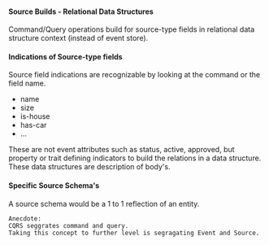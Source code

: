 #### Source Builds - Relational Data Structures

Command/Query operations build for source-type fields in relational 
data structure context (instead of event store).

#### Indications of Source-type fields
Source field indications are recognizable by looking at the command or the field name.  
+ name
+ size
+ is-house
+ has-car
+ ...

These are not event attributes such as status, active, approved,
but property or trait defining indicators to build the relations in
a data structure. 
These data structures are description of body's.

#### Specific Source Schema's
A source schema would be a 1 to 1 reflection of an entity.


```
Anecdote:  
CQRS seggrates command and query.
Taking this concept to further level is segragating Event and Source.
```